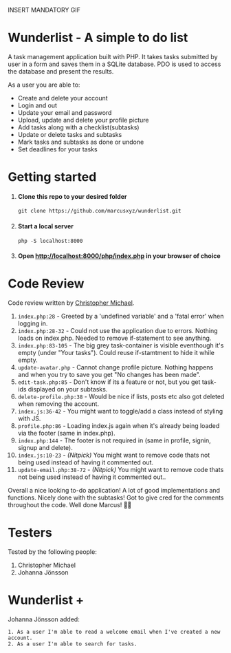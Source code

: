 INSERT MANDATORY GIF

# Wunderlist - A simple to do list

A task management application built with PHP. It takes tasks submitted by user in a form and saves them in a SQLite database. PDO is used to access the database and present the results.

As a user you are able to:

-   Create and delete your account
-   Login and out
-   Update your email and password
-   Upload, update and delete your profile picture
-   Add tasks along with a checklist(subtasks)
-   Update or delete tasks and subtasks
-   Mark tasks and subtasks as done or undone
-   Set deadlines for your tasks

# Getting started

1. #### Clone this repo to your desired folder

    ```
    git clone https://github.com/marcusxyz/wunderlist.git
    ```

2. #### Start a local server

    ```
    php -S localhost:8000
    ```

3. #### Open [http://localhost:8000/php/index.php](http://localhost:8000/php/index.php) in your browser of choice

# Code Review

Code review written by [Christopher Michael](https://github.com/chrs-m/).

1. `index.php:28` - Greeted by a 'undefined variable' and a 'fatal error' when logging in.
2. `index.php:28-32` - Could not use the application due to errors. Nothing loads on index.php. Needed to remove if-statement to see anything.
3. `index.php:83-105` - The big grey task-container is visible eventhough it's empty (under "Your tasks"). Could reuse if-stamtment to hide it while empty.
4. `update-avatar.php` - Cannot change profile picture. Nothing happens and when you try to save you get "No changes has been made".
5. `edit-task.php:85` - Don't know if its a feature or not, but you get task-ids displayed on your subtasks.
6. `delete-profile.php:38` - Would be nice if lists, posts etc also got deleted when removing the account.
7. `index.js:36-42` - You might want to toggle/add a class instead of styling with JS.
8. `profile.php:86` - Loading index.js again when it's already being loaded via the footer (same in index.php).
9. `index.php:144` - The footer is not required in (same in profile, signin, signup and delete).
10. `index.js:10-23` - _(Nitpick)_ You might want to remove code thats not being used instead of having it commented out.
11. `update-email.php:38-72` - _(Nitpick)_ You might want to remove code thats not being used instead of having it commented out..

Overall a nice looking to-do application! A lot of good implementations and functions. Nicely done with the subtasks! Got to give cred for the comments throughout the code. Well done Marcus! 👍🏼

# Testers

Tested by the following people:

1. Christopher Michael
2. Johanna Jönsson

# Wunderlist +

Johanna Jönsson added:

    1. As a user I'm able to read a welcome email when I've created a new account.
    2. As a user I'm able to search for tasks.
